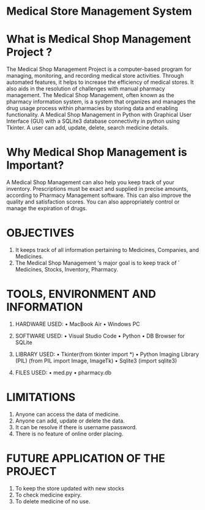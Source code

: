 # Medical Store Management System

# What is Medical Shop Management Project ?
The Medical Shop Management Project is a computer-based program for managing, monitoring,
and recording medical store activities. Through automated features, it helps to increase the
efficiency of medical stores. It also aids in the resolution of challenges with manual pharmacy
management.
The Medical Shop Management, often known as the pharmacy information system, is a system
that organizes and manages the drug usage process within pharmacies by storing data and
enabling functionality.
A Medical Shop Management in Python with Graphical User Interface (GUI) with a SQLite3
database connectivity in python using Tkinter. A user can add, update, delete, search medicine
details.

# Why Medical Shop Management is Important?
A Medical Shop Management can also help you keep track of your inventory. Prescriptions must
be exact and supplied in precise amounts, according to Pharmacy Management software. This can
also improve the quality and satisfaction scores. You can also appropriately control or manage
the expiration of drugs.

# OBJECTIVES
1. It keeps track of all information pertaining to Medicines, Companies, and Medicines.
2. The Medical Shop Management ‘s major goal is to keep track of ̉ Medicines, Stocks, Inventory, Pharmacy.

# TOOLS, ENVIRONMENT AND INFORMATION
1. HARDWARE USED:
• MacBook Air
• Windows PC

2. SOFTWARE USED:
• Visual Studio Code
• Python
• DB Browser for SQLite

3. LIBRARY USED:
• Tkinter(from tkinter import *)
• Python Imaging Library (PIL) (from PIL import Image, ImageTk)
• Sqlite3 (import sqlite3)

4. FILES USED:
• med.py
• pharmacy.db

# LIMITATIONS
1. Anyone can access the data of medicine.
2. Anyone can add, update or delete the data.
3. It can be resolve if there is username password.
4. There is no feature of online order placing.

# FUTURE APPLICATION OF THE PROJECT
1. To keep the store updated with new stocks
2. To check medicine expiry.
3. To delete medicine of no use.
